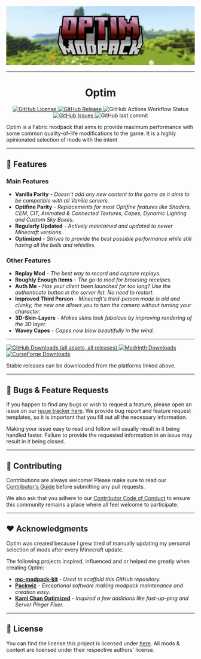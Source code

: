 <img style="text-align:center;" src="assets/optim_banner.jpg" alt="project banner">

---

<h1 style="text-align:center;">Optim</h1>

<p style="text-align:center;">
    <a href="https://github.com/darksaid98/optim/blob/main/LICENSE">
        <img alt="GitHub License" src="https://img.shields.io/github/license/darksaid98/optim?style=for-the-badge&color=blue&labelColor=141417">
    </a>
    <a href="https://github.com/darksaid98/optim/releases">
        <img alt="GitHub Release" src="https://img.shields.io/github/v/release/darksaid98/optim?include_prereleases&sort=semver&style=for-the-badge&label=LATEST%20VERSION&labelColor=141417">
    </a>
    <img alt="GitHub Actions Workflow Status" src="https://img.shields.io/github/actions/workflow/status/darksaid98/optim/release.yml?style=for-the-badge&labelColor=141417">
    <a href="https://github.com/darksaid98/optim/issues">
        <img alt="GitHub Issues" src="https://img.shields.io/github/issues/darksaid98/optim?style=for-the-badge&labelColor=141417">
    </a>
    <img alt="GitHub last commit" src="https://img.shields.io/github/last-commit/darksaid98/optim?style=for-the-badge&labelColor=141417">
</p>

Optim is a Fabric modpack that aims to provide maximum performance with some common quality-of-life modifications to the game. It is a highly opinionated selection of mods with the intent

---

## 🌟 Features

### Main Features

* **Vanilla Parity** - *Doesn't add any new content to the game as it aims to be compatible with all Vanilla servers.*
* **Optifine Parity** - *Replacements for most Optifine features like Shaders, CEM, CIT, Animated & Connected Textures, Capes, Dynamic Lighting and Custom Sky Boxes.*
* **Regularly Updated** - *Actively maintained and updated to newer Minecraft versions.*
* **Optimized** - *Strives to provide the best possible performance while still having all the bells and whistles.*

### Other Features

* **Replay Mod** - *The best way to record and capture replays.*
* **Roughly Enough Items** - *The go-to mod for browsing receipes.*
* **Auth Me** - *Has your client been launched for too long? Use the authenticate button in the server list. No need to restart.*
* **Improved Third Person** - *Minecraft's third-person mode is old and clunky, the new one allows you to turn the camera without turning your character.*
* **3D-Skin-Layers** - *Makes skins look fabolous by improving rendering of the 3D layer.*
* **Wavey Capes** - *Capes now blow beautifully in the wind.* 

---

<a href="https://github.com/darksaid98/optim/releases/latest">
    <img alt="GitHub Downloads (all assets, all releases)" src="https://img.shields.io/github/downloads/darksaid98/optim/total?style=for-the-badge&logo=github&logoColor=white&labelColor=141417">
</a>
<a href="https://modrinth.com/modpack/optim">
    <img alt="Modrinth Downloads" src="https://img.shields.io/modrinth/dt/essentialsx?style=for-the-badge&logo=modrinth&logoColor=white&label=MODRINTH&labelColor=141417">
</a>
<a href="https://www.curseforge.com/minecraft/modpacks/optim">
    <img alt="CurseForge Downloads" src="https://img.shields.io/curseforge/dt/93271?style=for-the-badge&logo=curseforge&logoColor=white&label=CurseForge&labelColor=141417">
</a>

Stable releases can be downloaded from the platforms linked above.

---

## 🤝 Bugs & Feature Requests

If you happen to find any bugs or wish to request a feature, please open an issue on our [issue tracker here](https://github.com/darksaid98/optim/issues). We provide bug report and feature request templates, so it is important that you fill out all the necessary information.

Making your issue easy to read and follow will usually result in it being handled faster. Failure to provide the requested information in an issue may result in it being closed.

---

## 🔧 Contributing

Contributions are always welcome! Please make sure to read our [Contributor's Guide](CONTRIBUTING.md) before submitting any pull requests.

We also ask that you adhere to our [Contributor Code of Conduct](https://github.com/darksaid98/optim?tab=coc-ov-file) to ensure this community remains a place where all feel welcome to participate.

---

## ❤️ Acknowledgments

Optim was created because I grew tired of manually updating my personal selection of mods after every Minecraft update.

The following projects inspired, influenced and or helped me greatly when creating Optim:
- [**mc-modpack-kit**](https://github.com/jh-devv/mc-modpack-kit) - *Used to scaffold this GitHub repository.*
- [**Packwiz**](https://packwiz.infra.link/) - *Exceptional software making modpack maintenance and creation easy.*
- [**Kami Chan Optimized**](https://modrinth.com/modpack/kami-chan-optimized) - *Inspired a few additions like fast-up-ping and Server Pinger Fixer.*

---

## 📝 License

You can find the license this project is licensed under [here](../LICENSE). All mods & content are licensed under their respective authors' license.
